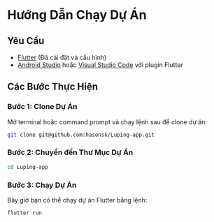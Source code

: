 # Hướng Dẫn Chạy Dự Án

## Yêu Cầu
- [Flutter](https://flutter.dev/docs/get-started/install) (Đã cài đặt và cấu hình)
- [Android Studio](https://developer.android.com/studio) hoặc [Visual Studio Code](https://code.visualstudio.com/) với plugin Flutter

## Các Bước Thực Hiện

### Bước 1: Clone Dự Án
Mở terminal hoặc command prompt và chạy lệnh sau để clone dự án:
```bash
git clone git@github.com:hasonsk/Luping-app.git
```

### Bước 2: Chuyển đến Thư Mục Dự Án
```bash
cd Luping-app
```

### Bước 3: Chạy Dự Án
Bây giờ bạn có thể chạy dự án Flutter bằng lệnh:
```bash
flutter run
```

